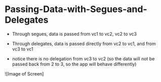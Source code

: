 # Passing-Data-with-Segues-and-Delegates
- Through segues, data is passed from vc1 to vc2, vc2 to vc3

- Through delegates, data is passed directly from vc2 to vc1, and from vc3 to vc1

- notice there is no delegation from vc3 to vc2 (so the data will not be passed back from 2 to 3, so the app will behave differently)

![Image of Screen]

